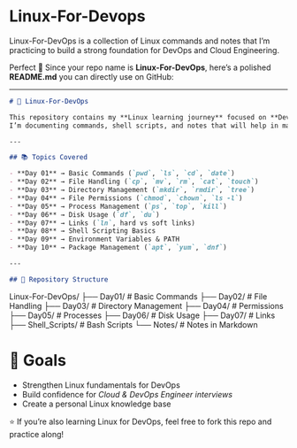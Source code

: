 # Linux-For-Devops
Linux-For-DevOps is a collection of Linux commands and notes  that I’m practicing to build a strong foundation for DevOps and Cloud Engineering.

Perfect 🚀 Since your repo name is **Linux-For-DevOps**, here’s a polished **README.md** you can directly use on GitHub:

---

```markdown
# 🐧 Linux-For-DevOps  

This repository contains my **Linux learning journey** focused on **DevOps and Cloud Engineering**.  
I’m documenting commands, shell scripts, and notes that will help in mastering Linux for real-world DevOps tasks.  

---

## 📚 Topics Covered  

- **Day 01** → Basic Commands (`pwd`, `ls`, `cd`, `date`)  
- **Day 02** → File Handling (`cp`, `mv`, `rm`, `cat`, `touch`)  
- **Day 03** → Directory Management (`mkdir`, `rmdir`, `tree`)  
- **Day 04** → File Permissions (`chmod`, `chown`, `ls -l`)  
- **Day 05** → Process Management (`ps`, `top`, `kill`)  
- **Day 06** → Disk Usage (`df`, `du`)  
- **Day 07** → Links (`ln`, hard vs soft links)  
- **Day 08** → Shell Scripting Basics  
- **Day 09** → Environment Variables & PATH  
- **Day 10** → Package Management (`apt`, `yum`, `dnf`)  

---

## 📂 Repository Structure  

```

Linux-For-DevOps/
├── Day01/           # Basic Commands
├── Day02/           # File Handling
├── Day03/           # Directory Management
├── Day04/           # Permissions
├── Day05/           # Processes
├── Day06/           # Disk Usage
├── Day07/           # Links
├── Shell\_Scripts/   # Bash Scripts
└── Notes/           # Notes in Markdown


# 🎯 Goals

* Strengthen Linux fundamentals for DevOps
* Build confidence for *Cloud & DevOps Engineer interviews*
* Create a personal Linux knowledge base

⭐ If you’re also learning Linux for DevOps, feel free to fork this repo and practice along!
